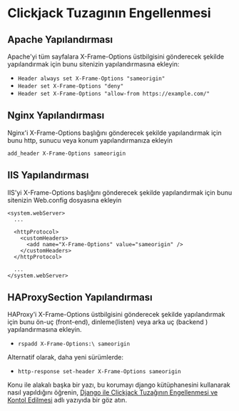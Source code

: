 # Clickjack Tuzagının Engellenmesi

## Apache Yapılandırması

Apache'yi tüm sayfalara X-Frame-Options üstbilgisini gönderecek şekilde yapılandırmak için bunu sitenizin yapılandırmasına ekleyin:

* `Header always set X-Frame-Options "sameorigin"`
* `Header set X-Frame-Options "deny"`
* `Header set X-Frame-Options "allow-from https://example.com/"`

## Nginx Yapılandırması

Nginx'i X-Frame-Options başlığını gönderecek şekilde yapılandırmak için bunu http, sunucu veya konum yapılandırmanıza ekleyin

`add_header X-Frame-Options sameorigin`

## IIS Yapılandırması

IIS'yi X-Frame-Options başlığını gönderecek şekilde yapılandırmak için bunu sitenizin Web.config dosyasına ekleyin

```markup
<system.webServer>
  ...

  <httpProtocol>
    <customHeaders>
      <add name="X-Frame-Options" value="sameorigin" />
    </customHeaders>
  </httpProtocol>

  ...
</system.webServer>
```

## HAProxySection Yapılandırması

HAProxy'i X-Frame-Options üstbilgisini gönderecek şekilde yapılandırmak için bunu ön-uç \(front-end\), dinleme\(listen\) veya arka uç \(backend \) yapılandırmasına ekleyin.

* `rspadd X-Frame-Options:\ sameorigin`

Alternatif olarak, daha yeni sürümlerde:

* `http-response set-header X-Frame-Options sameorigin`

Konu ile alakalı başka bir yazı, bu korumayı django kütüphanesini kullanarak nasıl yapıldığını öğrenin, [Django ile Clickjack Tuzağının Engellenmesi ve Kontol Edilmesi](https://hakancelik.gitbook.io/blog/django/djangoda-clickjack-tuzagnn-engeli-ve-kontrolu-xframeoptionsmiddleware) adlı yazıyıda bir göz atın.

